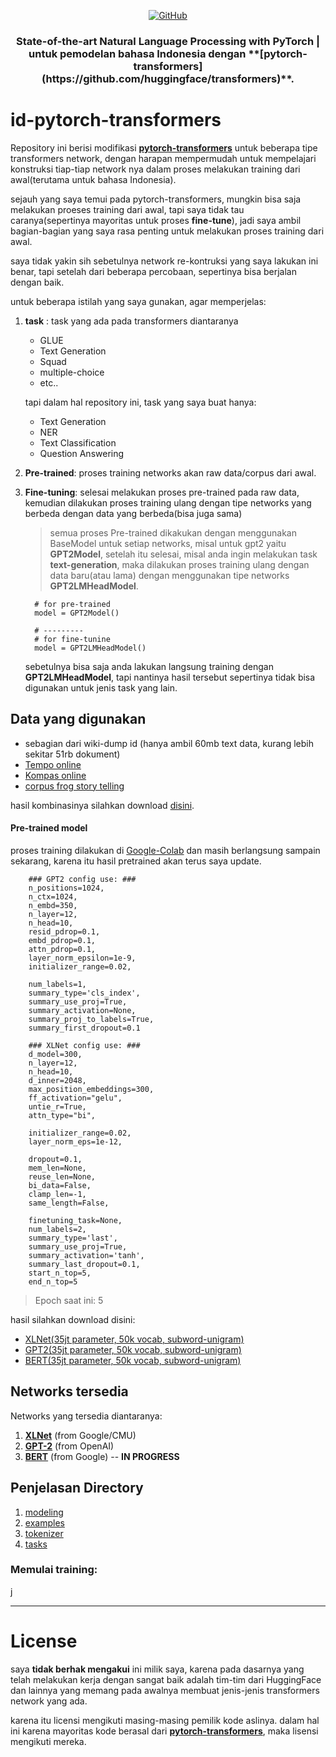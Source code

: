 <p align="center">
    <a href="https://github.com/drr3d/id-pytorch-transformers/blob/master/LICENSE">
        <img alt="GitHub" src="https://img.shields.io/badge/license-Apache%202-blue">
    </a>
</p>

<h3 align="center">
<p>State-of-the-art Natural Language Processing with PyTorch | untuk pemodelan bahasa Indonesia dengan **[pytorch-transformers](https://github.com/huggingface/transformers)**.
</h3>

# id-pytorch-transformers
Repository ini berisi modifikasi **[pytorch-transformers](https://github.com/huggingface/transformers)** untuk beberapa tipe transformers network,
dengan harapan mempermudah untuk mempelajari konstruksi tiap-tiap network nya dalam proses melakukan training dari awal(terutama untuk bahasa Indonesia).

sejauh yang saya temui pada pytorch-transformers, mungkin bisa saja melakukan proeses training dari awal, tapi saya tidak tau caranya(sepertinya mayoritas untuk proses **fine-tune**), 
jadi saya ambil bagian-bagian yang saya rasa penting untuk melakukan proses training dari awal.

saya tidak yakin sih sebetulnya network re-kontruksi yang saya lakukan ini benar, tapi setelah dari beberapa percobaan, sepertinya bisa berjalan dengan baik.

untuk beberapa istilah yang saya gunakan, agar memperjelas:
1. **task** : task yang ada pada transformers diantaranya
    * GLUE
    * Text Generation
    * Squad
    * multiple-choice
    * etc..

    tapi dalam hal repository ini, task yang saya buat hanya:
    * Text Generation
    * NER
    * Text Classification
    * Question Answering
2. **Pre-trained**: proses training networks akan raw data/corpus dari awal.
3. **Fine-tuning**: selesai melakukan proses pre-trained pada raw data, kemudian dilakukan proses training ulang dengan tipe networks yang berbeda dengan data yang berbeda(bisa juga sama)
    > semua proses Pre-trained dikakukan dengan menggunakan BaseModel untuk setiap networks, misal untuk gpt2 yaitu **GPT2Model**, setelah itu selesai, misal anda ingin melakukan task
      **text-generation**, maka dilakukan proses training ulang dengan data baru(atau lama) dengan menggunakan tipe networks **GPT2LMHeadModel**.

    ```
      # for pre-trained
      model = GPT2Model()

      # ---------
      # for fine-tunine
      model = GPT2LMHeadModel()
    ```
      sebetulnya bisa saja anda lakukan langsung training dengan **GPT2LMHeadModel**, tapi nantinya hasil tersebut sepertinya tidak bisa digunakan untuk jenis task yang lain.

## Data yang digunakan
* sebagian dari wiki-dump id (hanya ambil 60mb text data, kurang lebih sekitar 51rb dokument)
* [Tempo online](http://ilps.science.uva.nl/ilps/wp-content/uploads/sites/6/files/bahasaindonesia/tempo.zip)
* [Kompas online](http://ilps.science.uva.nl/ilps/wp-content/uploads/sites/6/files/bahasaindonesia/kompas.zip)
* [corpus frog story telling](https://github.com/davidmoeljadi/corpus-frog-storytelling)

hasil kombinasinya silahkan download [disini](https://drive.google.com/open?id=19h8W3OZwpML-OIBCp2lodBtwKRe0n6YI).

#### Pre-trained model
proses training dilakukan di [Google-Colab](https://colab.research.google.com) dan masih berlangsung sampain sekarang, karena itu hasil pretrained akan terus saya update.

```
    ### GPT2 config use: ###
    n_positions=1024,
    n_ctx=1024,
    n_embd=350,
    n_layer=12,
    n_head=10,
    resid_pdrop=0.1,
    embd_pdrop=0.1,
    attn_pdrop=0.1,
    layer_norm_epsilon=1e-9,
    initializer_range=0.02,

    num_labels=1,
    summary_type='cls_index',
    summary_use_proj=True,
    summary_activation=None,
    summary_proj_to_labels=True,
    summary_first_dropout=0.1

    ### XLNet config use: ###
    d_model=300,
    n_layer=12,
    n_head=10,
    d_inner=2048,
    max_position_embeddings=300,
    ff_activation="gelu",
    untie_r=True,
    attn_type="bi",

    initializer_range=0.02,
    layer_norm_eps=1e-12,

    dropout=0.1,
    mem_len=None,
    reuse_len=None,
    bi_data=False,
    clamp_len=-1,
    same_length=False,

    finetuning_task=None,
    num_labels=2,
    summary_type='last',
    summary_use_proj=True,
    summary_activation='tanh',
    summary_last_dropout=0.1,
    start_n_top=5,
    end_n_top=5

```
> Epoch saat ini: 5

hasil silahkan download disini:
* [XLNet(35jt parameter, 50k vocab, subword-unigram)]()
* [GPT2(35jt parameter, 50k vocab, subword-unigram)]()
* [BERT(35jt parameter, 50k vocab, subword-unigram)]()

## Networks tersedia
Networks yang tersedia diantaranya:
1. **[XLNet](https://github.com/zihangdai/xlnet/)** (from Google/CMU)
2. **[GPT-2](https://blog.openai.com/better-language-models/)** (from OpenAI)
3. **[BERT](https://github.com/google-research/bert)** (from Google) -- **IN PROGRESS**

## Penjelasan Directory
1. [modeling](https://github.com/drr3d/id-pytorch-transformers/tree/master/modeling)
2. [examples](https://github.com/drr3d/id-pytorch-transformers/tree/master/examples)
2. [tokenizer](https://github.com/drr3d/id-pytorch-transformers/tree/master/tokenizer)
2. [tasks](https://github.com/drr3d/id-pytorch-transformers/tree/master/tasks)

### Memulai training:
j

***
# License
saya **tidak berhak mengakui** ini milik saya, karena pada dasarnya yang telah melakukan kerja dengan sangat baik adalah tim-tim dari HuggingFace dan lainnya yang memang pada awalnya membuat jenis-jenis
transformers network yang ada.

karena itu licensi mengikuti masing-masing pemilik kode aslinya. dalam hal ini karena mayoritas kode berasal dari **[pytorch-transformers](https://github.com/huggingface/transformers)**, maka lisensi
mengikuti mereka.
